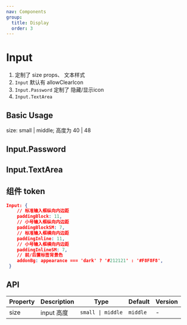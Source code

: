 ```yaml
---
nav: Components
group:
  title: Display
  order: 3
---
```


# Input

1. 定制了 size props、 文本样式
2. `Input` 默认有 allowClearIcon
3. `Input.Password` 定制了 隐藏/显示icon
4. `Input.TextArea`

## Basic Usage

size: small | middle; 高度为 40 | 48 <code src="./demos/basic.tsx"></code>

## Input.Password

<code src="./demos/password.tsx"></code>

## Input.TextArea

<code src="./demos/textArea.tsx"></code>

## 组件 token

```json
Input: {
    // 标准输入框纵向内边距
    paddingBlock: 11,
    // 小号输入框纵向内边距
    paddingBlockSM: 7,
    // 标准输入框横向内边距
    paddingInline: 11,
    // 小号输入框横向内边距
    paddingInlineSM: 7,
    // 前/后置标签背景色
    addonBg: appearance === 'dark' ? '#212121' : '#F8F8F8',
 }
```

## API

| Property | Description | Type              | Default  | Version |
| -------- | ----------- | ----------------- | -------- | ------- |
| size     | input 高度  | `small \| middle` | `middle` | -       |

